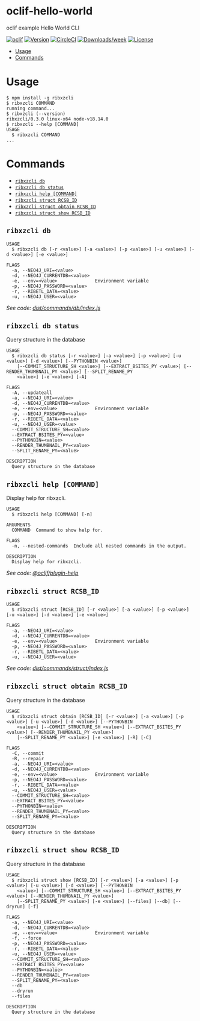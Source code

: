 oclif-hello-world
=================

oclif example Hello World CLI

[![oclif](https://img.shields.io/badge/cli-oclif-brightgreen.svg)](https://oclif.io)
[![Version](https://img.shields.io/npm/v/oclif-hello-world.svg)](https://npmjs.org/package/oclif-hello-world)
[![CircleCI](https://circleci.com/gh/oclif/hello-world/tree/main.svg?style=shield)](https://circleci.com/gh/oclif/hello-world/tree/main)
[![Downloads/week](https://img.shields.io/npm/dw/oclif-hello-world.svg)](https://npmjs.org/package/oclif-hello-world)
[![License](https://img.shields.io/npm/l/oclif-hello-world.svg)](https://github.com/oclif/hello-world/blob/main/package.json)

<!-- toc -->
* [Usage](#usage)
* [Commands](#commands)
<!-- tocstop -->
# Usage
<!-- usage -->
```sh-session
$ npm install -g ribxzcli
$ ribxzcli COMMAND
running command...
$ ribxzcli (--version)
ribxzcli/0.3.0 linux-x64 node-v18.14.0
$ ribxzcli --help [COMMAND]
USAGE
  $ ribxzcli COMMAND
...
```
<!-- usagestop -->
# Commands
<!-- commands -->
* [`ribxzcli db`](#ribxzcli-db)
* [`ribxzcli db status`](#ribxzcli-db-status)
* [`ribxzcli help [COMMAND]`](#ribxzcli-help-command)
* [`ribxzcli struct RCSB_ID`](#ribxzcli-struct-rcsb_id)
* [`ribxzcli struct obtain RCSB_ID`](#ribxzcli-struct-obtain-rcsb_id)
* [`ribxzcli struct show RCSB_ID`](#ribxzcli-struct-show-rcsb_id)

## `ribxzcli db`

```
USAGE
  $ ribxzcli db [-r <value>] [-a <value>] [-p <value>] [-u <value>] [-d <value>] [-e <value>]

FLAGS
  -a, --NEO4J_URI=<value>
  -d, --NEO4J_CURRENTDB=<value>
  -e, --env=<value>              Environment variable
  -p, --NEO4J_PASSWORD=<value>
  -r, --RIBETL_DATA=<value>
  -u, --NEO4J_USER=<value>
```

_See code: [dist/commands/db/index.js](https://github.com/rtviii/hello-world/blob/v0.3.0/dist/commands/db/index.js)_

## `ribxzcli db status`

Query structure in the database

```
USAGE
  $ ribxzcli db status [-r <value>] [-a <value>] [-p <value>] [-u <value>] [-d <value>] [--PYTHONBIN <value>]
    [--COMMIT_STRUCTURE_SH <value>] [--EXTRACT_BSITES_PY <value>] [--RENDER_THUMBNAIL_PY <value>] [--SPLIT_RENAME_PY
    <value>] [-e <value>] [-A]

FLAGS
  -A, --updateall
  -a, --NEO4J_URI=<value>
  -d, --NEO4J_CURRENTDB=<value>
  -e, --env=<value>              Environment variable
  -p, --NEO4J_PASSWORD=<value>
  -r, --RIBETL_DATA=<value>
  -u, --NEO4J_USER=<value>
  --COMMIT_STRUCTURE_SH=<value>
  --EXTRACT_BSITES_PY=<value>
  --PYTHONBIN=<value>
  --RENDER_THUMBNAIL_PY=<value>
  --SPLIT_RENAME_PY=<value>

DESCRIPTION
  Query structure in the database
```

## `ribxzcli help [COMMAND]`

Display help for ribxzcli.

```
USAGE
  $ ribxzcli help [COMMAND] [-n]

ARGUMENTS
  COMMAND  Command to show help for.

FLAGS
  -n, --nested-commands  Include all nested commands in the output.

DESCRIPTION
  Display help for ribxzcli.
```

_See code: [@oclif/plugin-help](https://github.com/oclif/plugin-help/blob/v5.1.22/src/commands/help.ts)_

## `ribxzcli struct RCSB_ID`

```
USAGE
  $ ribxzcli struct [RCSB_ID] [-r <value>] [-a <value>] [-p <value>] [-u <value>] [-d <value>] [-e <value>]

FLAGS
  -a, --NEO4J_URI=<value>
  -d, --NEO4J_CURRENTDB=<value>
  -e, --env=<value>              Environment variable
  -p, --NEO4J_PASSWORD=<value>
  -r, --RIBETL_DATA=<value>
  -u, --NEO4J_USER=<value>
```

_See code: [dist/commands/struct/index.js](https://github.com/rtviii/hello-world/blob/v0.3.0/dist/commands/struct/index.js)_

## `ribxzcli struct obtain RCSB_ID`

Query structure in the database

```
USAGE
  $ ribxzcli struct obtain [RCSB_ID] [-r <value>] [-a <value>] [-p <value>] [-u <value>] [-d <value>] [--PYTHONBIN
    <value>] [--COMMIT_STRUCTURE_SH <value>] [--EXTRACT_BSITES_PY <value>] [--RENDER_THUMBNAIL_PY <value>]
    [--SPLIT_RENAME_PY <value>] [-e <value>] [-R] [-C]

FLAGS
  -C, --commit
  -R, --repair
  -a, --NEO4J_URI=<value>
  -d, --NEO4J_CURRENTDB=<value>
  -e, --env=<value>              Environment variable
  -p, --NEO4J_PASSWORD=<value>
  -r, --RIBETL_DATA=<value>
  -u, --NEO4J_USER=<value>
  --COMMIT_STRUCTURE_SH=<value>
  --EXTRACT_BSITES_PY=<value>
  --PYTHONBIN=<value>
  --RENDER_THUMBNAIL_PY=<value>
  --SPLIT_RENAME_PY=<value>

DESCRIPTION
  Query structure in the database
```

## `ribxzcli struct show RCSB_ID`

Query structure in the database

```
USAGE
  $ ribxzcli struct show [RCSB_ID] [-r <value>] [-a <value>] [-p <value>] [-u <value>] [-d <value>] [--PYTHONBIN
    <value>] [--COMMIT_STRUCTURE_SH <value>] [--EXTRACT_BSITES_PY <value>] [--RENDER_THUMBNAIL_PY <value>]
    [--SPLIT_RENAME_PY <value>] [-e <value>] [--files] [--db] [--dryrun] [-f]

FLAGS
  -a, --NEO4J_URI=<value>
  -d, --NEO4J_CURRENTDB=<value>
  -e, --env=<value>              Environment variable
  -f, --force
  -p, --NEO4J_PASSWORD=<value>
  -r, --RIBETL_DATA=<value>
  -u, --NEO4J_USER=<value>
  --COMMIT_STRUCTURE_SH=<value>
  --EXTRACT_BSITES_PY=<value>
  --PYTHONBIN=<value>
  --RENDER_THUMBNAIL_PY=<value>
  --SPLIT_RENAME_PY=<value>
  --db
  --dryrun
  --files

DESCRIPTION
  Query structure in the database
```
<!-- commandsstop -->
